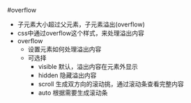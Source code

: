 #overflow
- 子元素大小超过父元素，子元素溢出(overflow)
- css中通过overflow这个样式，来处理溢出内容
- overflow
  - 设置元素如何处理溢出内容
  - 可选择
    - visible 默认，溢出内容在元素外显示
    - hidden 隐藏溢出内容
    - scroll 生成双方向的滚动挑，通过滚动条查看完整内容
    - auto 根据需要生成滚动条